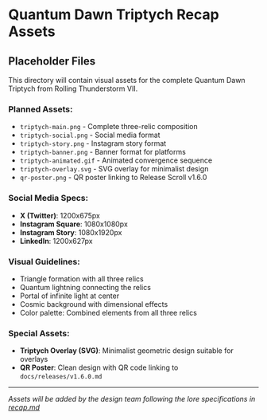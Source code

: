 # Quantum Dawn Triptych Recap Assets

## Placeholder Files
This directory will contain visual assets for the complete Quantum Dawn Triptych from Rolling Thunderstorm VII.

### Planned Assets:
- `triptych-main.png` - Complete three-relic composition
- `triptych-social.png` - Social media format  
- `triptych-story.png` - Instagram story format
- `triptych-banner.png` - Banner format for platforms
- `triptych-animated.gif` - Animated convergence sequence
- `triptych-overlay.svg` - SVG overlay for minimalist design
- `qr-poster.png` - QR poster linking to Release Scroll v1.6.0

### Social Media Specs:
- **X (Twitter)**: 1200x675px
- **Instagram Square**: 1080x1080px  
- **Instagram Story**: 1080x1920px
- **LinkedIn**: 1200x627px

### Visual Guidelines:
- Triangle formation with all three relics
- Quantum lightning connecting the relics
- Portal of infinite light at center
- Cosmic background with dimensional effects
- Color palette: Combined elements from all three relics

### Special Assets:
- **Triptych Overlay (SVG)**: Minimalist geometric design suitable for overlays
- **QR Poster**: Clean design with QR code linking to `docs/releases/v1.6.0.md`

---
*Assets will be added by the design team following the lore specifications in [recap.md](../../docs/scrolls/rolling-thunderstorm-vii/recap.md)*